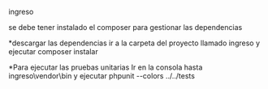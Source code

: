ingreso

se debe tener instalado el composer para gestionar las dependencias

*descargar las dependencias ir a la carpeta del proyecto llamado ingreso y ejecutar composer instalar

*Para ejecutar las pruebas unitarias Ir en la consola hasta ingreso\vendor\bin y ejecutar phpunit --colors ../../tests
